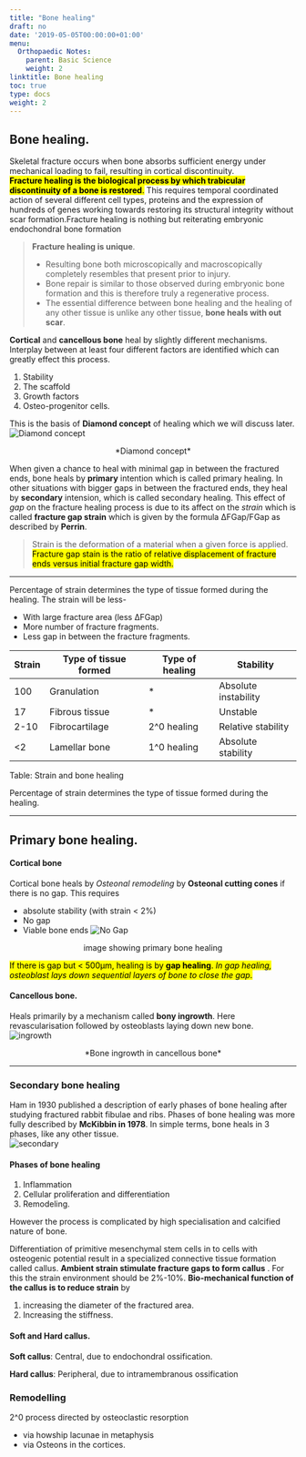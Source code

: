 ```yaml
---
title: "Bone healing"
draft: no
date: '2019-05-05T00:00:00+01:00'
menu:
  Orthopaedic Notes:
    parent: Basic Science
    weight: 2
linktitle: Bone healing
toc: true
type: docs
weight: 2
---
```

## Bone healing. 

Skeletal fracture occurs when bone absorbs sufficient energy under mechanical loading to fail, resulting in cortical discontinuity.   
<mark> **Fracture healing is the biological process by which trabicular discontinuity of a bone is restored**.</mark> This requires temporal coordinated action of several different cell types, proteins and  the expression of hundreds of genes working towards restoring its structural integrity without scar formation.Fracture healing is nothing but reiterating embryonic endochondral bone formation
>**Fracture healing is unique**. 
>* Resulting bone both microscopically and macroscopically completely resembles that present prior to injury. 
>* Bone repair is similar to those observed during embryonic bone formation and this is therefore truly a regenerative process.
>* The essential difference between bone healing and the healing of any other tissue is unlike any other tissue, **bone heals with out scar**.    
 
**Cortical** and **cancellous bone** heal by slightly different mechanisms.  Interplay between at least four different factors  are identified which can greatly effect this process.   

1. Stability
2. The scaffold
3. Growth factors
4. Osteo-progenitor cells. 

This is the basis of **Diamond concept** of healing which we will discuss later.  
![Diamond concept](/img/Diamond.png/) 
<center>*Diamond concept*</center>

When given a chance to heal with minimal gap in between the fractured ends, bone heals by **primary** intention which is called primary healing. In other situations with bigger gaps in between the fractured ends, they heal by **secondary** intension, which is called secondary healing. This effect of *gap* on the fracture healing process is due to its affect on the *strain* which is called **fracture gap strain** which is given by the formula ∆FGap/FGap as described by **Perrin**.  
>Strain is the deformation of a material when a given force is applied. <mark>Fracture gap stain is the ratio of relative displacement of fracture ends versus initial fracture gap width.</mark> 

---------

Percentage of strain determines the type of tissue formed during the healing.
The strain will be less-
* With large fracture area (less ∆FGap)
* More number of fracture fragments.
* Less gap in between the fracture fragments.

|Strain|Type of tissue formed|Type of healing|Stability|
|-|-|-|-|
100|Granulation| * |Absolute instability
17|Fibrous tissue| * |Unstable
2-10|Fibrocartilage|2^0 healing|Relative stability
<2|Lamellar bone|1^0 healing|Absolute stability
Table: Strain and bone healing


Percentage of strain determines the type of tissue formed during the healing.   

--------


## Primary bone healing. 

#### Cortical bone
Cortical bone heals by *Osteonal remodeling* by **Osteonal cutting cones** if there is no gap. This requires 
* absolute stability (with strain < 2%)
* No gap
* Viable bone ends
![No Gap](/img/Gap.png)

<center>image showing primary bone healing</center>

<mark>If there is gap but < 500µm, healing is by **gap healing**. *In gap healing, osteoblast lays down sequential layers of bone to close the gap*.</mark> 

#### Cancellous bone. 
Heals primarily by a mechanism called **bony ingrowth**. Here revascularisation followed by osteoblasts laying down new bone.
![ingrowth](/img/ingrowth.png)
<center>*Bone ingrowth in cancellous bone*</center>

---------
### Secondary bone healing
Ham in 1930 published a description of early phases of bone healing after studying fractured rabbit fibulae and ribs. Phases of bone healing was more fully described by **McKibbin in 1978**. In simple terms, bone heals in 3 phases, like any other tissue.  
![secondary](/img/secondary.png)

#### Phases of bone healing
1. Inflammation 
2. Cellular proliferation and differentiation 
3. Remodeling. 

However the process is complicated by high specialisation and calcified nature of bone.

Differentiation of primitive mesenchymal stem cells in to cells with osteogenic potential result in a specialized connective tissue formation called callus. **Ambient strain stimulate fracture gaps to form callus** . For this the strain environment should be 2%-10%. **Bio-mechanical function of the callus is to reduce strain**  by
1. increasing the diameter of the fractured area.
2. Increasing the stiffness.  
#### Soft and Hard callus. 
**Soft callus**: Central, due to endochondral ossification.  

**Hard callus**: Peripheral, due to  intramembranous ossification 
### Remodelling
2^0 process directed by osteoclastic resorption
* via howship lacunae in metaphysis 
* via Osteons  in the cortices.

